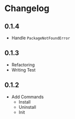 # Changelog

## 0.1.4

* Handle `PackageNotFoundError`

## 0.1.3

* Refactoring
* Writing Test

## 0.1.2

* Add Commands
  - Install
  - Uninstall
  - Init